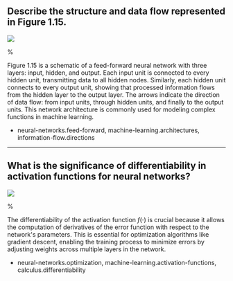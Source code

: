 ## Describe the structure and data flow represented in Figure 1.15.

![](https://cdn.mathpix.com/cropped/2024_05_18_a86eb08e4ac380f84a91g-1.jpg?height=493&width=669&top_left_y=230&top_left_x=975)

%

Figure 1.15 is a schematic of a feed-forward neural network with three layers: input, hidden, and output. Each input unit is connected to every hidden unit, transmitting data to all hidden nodes. Similarly, each hidden unit connects to every output unit, showing that processed information flows from the hidden layer to the output layer. The arrows indicate the direction of data flow: from input units, through hidden units, and finally to the output units. This network architecture is commonly used for modeling complex functions in machine learning.

- neural-networks.feed-forward, machine-learning.architectures, information-flow.directions

---

## What is the significance of differentiability in activation functions for neural networks?

![](https://cdn.mathpix.com/cropped/2024_05_18_a86eb08e4ac380f84a91g-1.jpg?height=493&width=669&top_left_y=230&top_left_x=975)

%

The differentiability of the activation function $f(\cdot)$ is crucial because it allows the computation of derivatives of the error function with respect to the network's parameters. This is essential for optimization algorithms like gradient descent, enabling the training process to minimize errors by adjusting weights across multiple layers in the network.

- neural-networks.optimization, machine-learning.activation-functions, calculus.differentiability